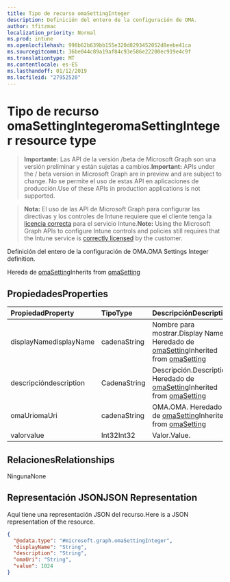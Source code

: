 ```yaml
---
title: Tipo de recurso omaSettingInteger
description: Definición del entero de la configuración de OMA.
author: tfitzmac
localization_priority: Normal
ms.prod: intune
ms.openlocfilehash: 998b62b639bb155e320d8293452052d8eebe41ca
ms.sourcegitcommit: 36be044c89a19af84c93e586e22200ec919e4c9f
ms.translationtype: MT
ms.contentlocale: es-ES
ms.lasthandoff: 01/12/2019
ms.locfileid: "27952520"
---
```

# <a name="omasettinginteger-resource-type"></a><span data-ttu-id="ac55d-103">Tipo de recurso omaSettingInteger</span><span class="sxs-lookup"><span data-stu-id="ac55d-103">omaSettingInteger resource type</span></span>

> <span data-ttu-id="ac55d-104">**Importante:** Las API de la versión /beta de Microsoft Graph son una versión preliminar y están sujetas a cambios.</span><span class="sxs-lookup"><span data-stu-id="ac55d-104">**Important:** APIs under the / beta version in Microsoft Graph are in preview and are subject to change.</span></span> <span data-ttu-id="ac55d-105">No se permite el uso de estas API en aplicaciones de producción.</span><span class="sxs-lookup"><span data-stu-id="ac55d-105">Use of these APIs in production applications is not supported.</span></span>

> <span data-ttu-id="ac55d-106">**Nota:** El uso de las API de Microsoft Graph para configurar las directivas y los controles de Intune requiere que el cliente tenga la [licencia correcta](https://go.microsoft.com/fwlink/?linkid=839381) para el servicio Intune.</span><span class="sxs-lookup"><span data-stu-id="ac55d-106">**Note:** Using the Microsoft Graph APIs to configure Intune controls and policies still requires that the Intune service is [correctly licensed](https://go.microsoft.com/fwlink/?linkid=839381) by the customer.</span></span>

<span data-ttu-id="ac55d-107">Definición del entero de la configuración de OMA.</span><span class="sxs-lookup"><span data-stu-id="ac55d-107">OMA Settings Integer definition.</span></span>

<span data-ttu-id="ac55d-108">Hereda de [omaSetting](../resources/intune-deviceconfig-omasetting.md)</span><span class="sxs-lookup"><span data-stu-id="ac55d-108">Inherits from [omaSetting](../resources/intune-deviceconfig-omasetting.md)</span></span>

## <a name="properties"></a><span data-ttu-id="ac55d-109">Propiedades</span><span class="sxs-lookup"><span data-stu-id="ac55d-109">Properties</span></span>
|<span data-ttu-id="ac55d-110">Propiedad</span><span class="sxs-lookup"><span data-stu-id="ac55d-110">Property</span></span>|<span data-ttu-id="ac55d-111">Tipo</span><span class="sxs-lookup"><span data-stu-id="ac55d-111">Type</span></span>|<span data-ttu-id="ac55d-112">Descripción</span><span class="sxs-lookup"><span data-stu-id="ac55d-112">Description</span></span>|
|:---|:---|:---|
|<span data-ttu-id="ac55d-113">displayName</span><span class="sxs-lookup"><span data-stu-id="ac55d-113">displayName</span></span>|<span data-ttu-id="ac55d-114">cadena</span><span class="sxs-lookup"><span data-stu-id="ac55d-114">String</span></span>|<span data-ttu-id="ac55d-115">Nombre para mostrar.</span><span class="sxs-lookup"><span data-stu-id="ac55d-115">Display Name.</span></span> <span data-ttu-id="ac55d-116">Heredado de [omaSetting](../resources/intune-deviceconfig-omasetting.md)</span><span class="sxs-lookup"><span data-stu-id="ac55d-116">Inherited from [omaSetting](../resources/intune-deviceconfig-omasetting.md)</span></span>|
|<span data-ttu-id="ac55d-117">descripción</span><span class="sxs-lookup"><span data-stu-id="ac55d-117">description</span></span>|<span data-ttu-id="ac55d-118">Cadena</span><span class="sxs-lookup"><span data-stu-id="ac55d-118">String</span></span>|<span data-ttu-id="ac55d-119">Descripción.</span><span class="sxs-lookup"><span data-stu-id="ac55d-119">Description.</span></span> <span data-ttu-id="ac55d-120">Heredado de [omaSetting](../resources/intune-deviceconfig-omasetting.md)</span><span class="sxs-lookup"><span data-stu-id="ac55d-120">Inherited from [omaSetting](../resources/intune-deviceconfig-omasetting.md)</span></span>|
|<span data-ttu-id="ac55d-121">omaUri</span><span class="sxs-lookup"><span data-stu-id="ac55d-121">omaUri</span></span>|<span data-ttu-id="ac55d-122">cadena</span><span class="sxs-lookup"><span data-stu-id="ac55d-122">String</span></span>|<span data-ttu-id="ac55d-123">OMA.</span><span class="sxs-lookup"><span data-stu-id="ac55d-123">OMA.</span></span> <span data-ttu-id="ac55d-124">Heredado de [omaSetting](../resources/intune-deviceconfig-omasetting.md)</span><span class="sxs-lookup"><span data-stu-id="ac55d-124">Inherited from [omaSetting](../resources/intune-deviceconfig-omasetting.md)</span></span>|
|<span data-ttu-id="ac55d-125">valor</span><span class="sxs-lookup"><span data-stu-id="ac55d-125">value</span></span>|<span data-ttu-id="ac55d-126">Int32</span><span class="sxs-lookup"><span data-stu-id="ac55d-126">Int32</span></span>|<span data-ttu-id="ac55d-127">Valor.</span><span class="sxs-lookup"><span data-stu-id="ac55d-127">Value.</span></span>|

## <a name="relationships"></a><span data-ttu-id="ac55d-128">Relaciones</span><span class="sxs-lookup"><span data-stu-id="ac55d-128">Relationships</span></span>
<span data-ttu-id="ac55d-129">Ninguna</span><span class="sxs-lookup"><span data-stu-id="ac55d-129">None</span></span>
## <a name="json-representation"></a><span data-ttu-id="ac55d-130">Representación JSON</span><span class="sxs-lookup"><span data-stu-id="ac55d-130">JSON Representation</span></span>
<span data-ttu-id="ac55d-131">Aquí tiene una representación JSON del recurso.</span><span class="sxs-lookup"><span data-stu-id="ac55d-131">Here is a JSON representation of the resource.</span></span>
<!-- {
  "blockType": "resource",
  "@odata.type": "microsoft.graph.omaSettingInteger"
}
-->
``` json
{
  "@odata.type": "#microsoft.graph.omaSettingInteger",
  "displayName": "String",
  "description": "String",
  "omaUri": "String",
  "value": 1024
}
```





